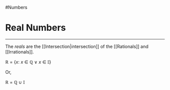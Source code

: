 #Numbers 

# Real Numbers
---
The _reals_ are the [[Intersection|intersection]] of the [[Rationals]] and [[Irrationals]].

$\mathbb{R}~=~\{x:~x~\in~\mathbb{Q}~\lor~x~\in~\mathbb{I}\}$

Or,

$\mathbb{R}~=~\mathbb{Q}~\cup~\mathbb{I}$